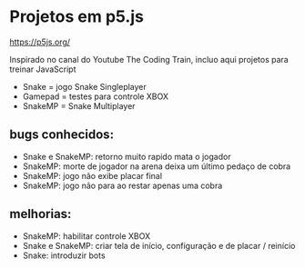 # Projetos em p5.js

https://p5js.org/

Inspirado no canal do Youtube The Coding Train, incluo aqui projetos para treinar JavaScript

- Snake = jogo Snake Singleplayer
- Gamepad = testes para controle XBOX
- SnakeMP = Snake Multiplayer

## bugs conhecidos:
- Snake e SnakeMP: retorno muito rapido mata o jogador
- SnakeMP: morte de jogador na arena deixa um último pedaço de cobra
- SnakeMP: jogo não exibe placar final
- SnakeMP: jogo não para ao restar apenas uma cobra

## melhorias:
- SnakeMP: habilitar controle XBOX
- Snake e SnakeMP: criar tela de início, configuração e de placar / reinício
- Snake: introduzir bots 




